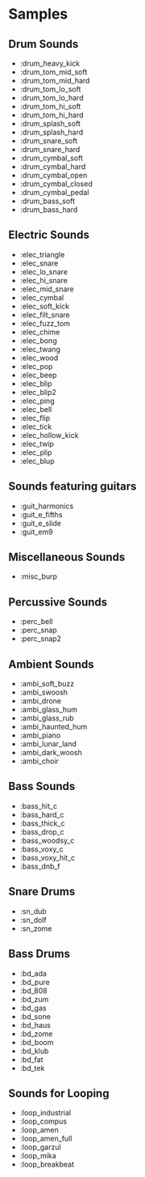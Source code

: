 # Samples

## Drum Sounds
* :drum_heavy_kick
* :drum_tom_mid_soft
* :drum_tom_mid_hard
* :drum_tom_lo_soft
* :drum_tom_lo_hard
* :drum_tom_hi_soft
* :drum_tom_hi_hard
* :drum_splash_soft
* :drum_splash_hard
* :drum_snare_soft
* :drum_snare_hard
* :drum_cymbal_soft
* :drum_cymbal_hard
* :drum_cymbal_open
* :drum_cymbal_closed
* :drum_cymbal_pedal
* :drum_bass_soft
* :drum_bass_hard


## Electric Sounds
* :elec_triangle
* :elec_snare
* :elec_lo_snare
* :elec_hi_snare
* :elec_mid_snare
* :elec_cymbal
* :elec_soft_kick
* :elec_filt_snare
* :elec_fuzz_tom
* :elec_chime
* :elec_bong
* :elec_twang
* :elec_wood
* :elec_pop
* :elec_beep
* :elec_blip
* :elec_blip2
* :elec_ping
* :elec_bell
* :elec_flip
* :elec_tick
* :elec_hollow_kick
* :elec_twip
* :elec_plip
* :elec_blup


## Sounds featuring guitars
* :guit_harmonics
* :guit_e_fifths
* :guit_e_slide
* :guit_em9


## Miscellaneous Sounds
* :misc_burp


## Percussive Sounds
* :perc_bell
* :perc_snap
* :perc_snap2


## Ambient Sounds
* :ambi_soft_buzz
* :ambi_swoosh
* :ambi_drone
* :ambi_glass_hum
* :ambi_glass_rub
* :ambi_haunted_hum
* :ambi_piano
* :ambi_lunar_land
* :ambi_dark_woosh
* :ambi_choir


## Bass Sounds
* :bass_hit_c
* :bass_hard_c
* :bass_thick_c
* :bass_drop_c
* :bass_woodsy_c
* :bass_voxy_c
* :bass_voxy_hit_c
* :bass_dnb_f


## Snare Drums
* :sn_dub
* :sn_dolf
* :sn_zome


## Bass Drums
* :bd_ada
* :bd_pure
* :bd_808
* :bd_zum
* :bd_gas
* :bd_sone
* :bd_haus
* :bd_zome
* :bd_boom
* :bd_klub
* :bd_fat
* :bd_tek


## Sounds for Looping
* :loop_industrial
* :loop_compus
* :loop_amen
* :loop_amen_full
* :loop_garzul
* :loop_mika
* :loop_breakbeat


